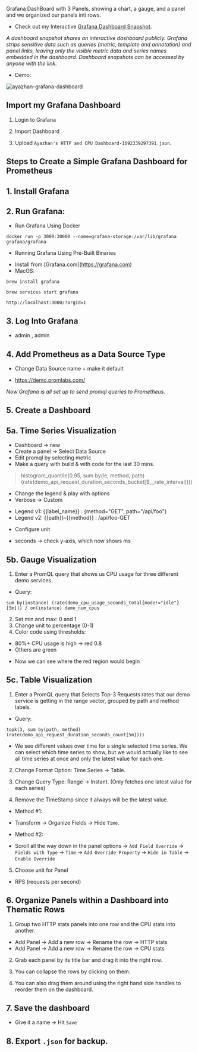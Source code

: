 Grafana DashBoard with 3 Panels, showing a chart, a gauge, and a panel and we organized our panels inti rows.

- Check out my Interactive [Grafana Dashboard Snapshot](https://snapshots.raintank.io/dashboard/snapshot/Q2M0jFiQ8qr5lw1ExZzeFiqKk115eFK1).

*A dashboard snapshot shares an interactive dashboard publicly. Grafana strips sensitive data such as queries (metric, template and annotation) and panel links, leaving only the visible metric data and series names embedded in the dashboard. Dashboard snapshots can be accessed by anyone with the link.*

- Demo:
  
![ayazhan-grafana-dashboard](https://github.com/ayazhankadessova/grafana-prometheus/assets/86869537/5c969550-a5df-477b-b87d-97f8992fc15c)

## Import my Grafana Dashboard

1. Login to Grafana

2. Import Dashboard

3. Upload `Ayazhan's HTTP and CPU Dashboard-1692339297391.json`.

## Steps to Create a Simple Grafana Dashboard for Prometheus

## 1. Install Grafana

## 2. Run Grafana:

- Run Grafana Using Docker
```
docker run -p 3000:30000 --name=grafana-storage:/var/lib/grafana grafana/grafana
```

- Running Grafana Using Pre-Built Binaries 

* Install from [Grafana.com[(https://grafana.com)
* MacOS:
```
brew install grafana
```
```
brew services start grafana
```
```
http://localhost:3000/?orgId=1
```

## 3. Log Into Grafana

- admin , admin

## 4. Add Prometheus as a Data Source Type

- Change Data Source name + make it default

- https://demo.promlabs.com/

*Now Grafana is all set up to send promql queries to Prometheus.*

## 5. Create a Dashboard

## 5a. Time Series Visualization

- Dashboard -> new
- Create a panel -> Select Data Source
- Edit promql by selecting metric
- Make a query with build & with code for the last 30 mins.

> histogram_quantile(0.95, sum by(le, method, path) (rate(demo_api_request_duration_seconds_bucket[$__rate_interval])))
- Change the legend & play with options
- Verbose -> Custom
* Legend v1: {{label_name}} : {method="GET", path="/api/foo"}
* Legend v2: {{path}}-{{method}} : /api/foo-GET

- Configure unit
* seconds -> check y-axis, which now shows ms

## 5b. Gauge Visualization

1. Enter a PromQL query that shows us CPU usage for three different demo services.

- Query:

```
sum by(instance) (rate(demo_cpu_usage_seconds_total{mode!="idle"}[5m])) / on(instance) demo_num_cpus
```

2. Set min and max: 0 and 1
3. Change unit to percentage (0-1)
4. Color code using thresholds:

- 80%+ CPU usage is high -> red 0.8
- Others are green

* Now we can see where the red region would begin

## 5c. Table Visualization

1. Enter a PromQL query that Selects Top-3 Requests rates that our demo service is getting in the range vector, grouped by path and method labels.

- Query:

```
topk(3, sum by(path, method) (rate(demo_api_request_duration_seconds_count[5m])))
```

- We see different values over time for a single selected time series. We can select which time series to show, but we would actually like to see all time series at once and only the latest value for each one.

2. Change Format Option: Time Series -> Table.

3. Change Query Type: Range -> Instant. (Only fetches one latest value for each series)

4. Remove the TimeStamp since it always will be the latest value.

- Method #1:

* Transform -> Organize Fields -> Hide `Time`.

- Method #2:

* Scroll all the way down in the panel options -> `Add Field Override` -> `Fields with Type` -> `Time` -> `Add Override Property` -> `Hide in Table` -> `Enable Override`

5. Choose unit for Panel

- RPS (requests per second)

## 6. Organize Panels within a Dashboard into Thematic Rows

1. Group two HTTP stats panels into one row and the CPU stats into another.

- Add Panel -> Add a new row -> Rename the row -> HTTP stats
- Add Panel -> Add a new row -> Rename the row -> CPU stats

2. Grab each panel by its title bar and drag it into the right row.

3. You can collapse the rows by clicking on them.

4. You can also drag them around using the right hand side handles to reorder them on the dashboard.

## 7. Save the dashboard

- Give it a name -> Hit `Save`
  
## 8. Export `.json` for backup.
